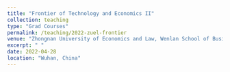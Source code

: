 ```yaml
---
title: "Frontier of Technology and Economics II"
collection: teaching
type: "Grad Courses"
permalink: /teaching/2022-zuel-frontier
venue: "Zhongnan University of Economics and Law, Wenlan School of Business"
excerpt: " "
date: 2022-04-28
location: "Wuhan, China"
---
```

